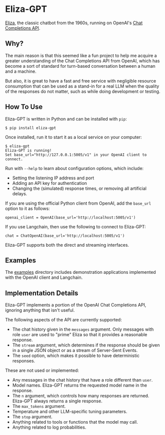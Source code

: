 # Eliza-GPT

[Eliza](https://en.wikipedia.org/wiki/ELIZA), the classic chatbot from the 1960s, running on OpenAI's [Chat Completions API](https://platform.openai.com/docs/api-reference/chat).

## Why?

The main reason is that this seemed like a fun project to help me acquire a greater understanding of the Chat Completions API from OpenAI, which has become a sort of standard for turn-based conversation between a human and a machine.

But also, it is great to have a fast and free service with negligible resource consumption that can be used as a stand-in for a real LLM when the quality of the responses do not matter, such as while doing development or testing.

## How To Use

Eliza-GPT is written in Python and can be installed with `pip`:

    $ pip install eliza-gpt

Once installed, run it to start it as a local service on your computer:


    $ eliza-gpt
    Eliza-GPT is running!
    Set base_url="http://127.0.0.1:5005/v1" in your OpenAI client to connect.

Run with `--help` to learn about configuration options, which include:

- Setting the listening IP address and port
- Adding an API key for authentication
- Changing the (simulated) response times, or removing all artificial delays.

If you are using the official Python client from OpenAI, add the `base_url` option to it as follows:

    openai_client = OpenAI(base_url='http://localhost:5005/v1')

If you use Langchain, then use the following to connect to Eliza-GPT:

    chat = ChatOpenAI(base_url='http://localhost:5005/v1')

Eliza-GPT supports both the direct and streaming interfaces.

## Examples

The [examples](https://github.com/miguelgrinberg/Eliza-GPT/tree/main/examples) directory includes demonstration applications implemented with the OpenAI client and Langchain.

## Implementation Details

Eliza-GPT implements a portion of the OpenAI Chat Completions API, ignoring anything that isn't useful.

The following aspects of the API are currently supported:

- The chat history given in the `messages` argument. Only messages with role `user` are used to "prime" Eliza so that it provides a reasonable response.
- The `stream` argument, which determines if the response should be given in a single JSON object or as a stream of Server-Sent Events.
- The `seed` option, which makes it possible to have deterministic responses.

These are not used or implemented:

- Any messages in the chat history that have a role different than `user`.
- Model names. Eliza-GPT returns the requested model name in the response.
- The `n` argument, which controls how many responses are returned. Eliza-GPT always returns a single response.
- The `max_tokens` argument.
- Temperature and other LLM-specific tuning parameters.
- The `stop` argument.
- Anything related to tools or functions that the model may call.
- Anything related to log probabilities.

